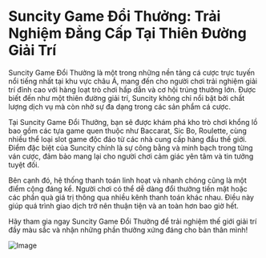 # Suncity Game Đổi Thưởng: Trải Nghiệm Đẳng Cấp Tại Thiên Đường Giải Trí

Suncity Game Đổi Thưởng là một trong những nền tảng cá cược trực tuyến nổi tiếng nhất tại khu vực châu Á, mang đến cho người chơi trải nghiệm giải trí đỉnh cao với hàng loạt trò chơi hấp dẫn và cơ hội trúng thưởng lớn. Được biết đến như một thiên đường giải trí, Suncity không chỉ nổi bật bởi chất lượng dịch vụ mà còn nhờ sự đa dạng trong các sản phẩm cá cược.

Tại Suncity Game Đổi Thưởng, bạn sẽ được khám phá kho trò chơi khổng lồ bao gồm các tựa game quen thuộc như Baccarat, Sic Bo, Roulette, cùng nhiều thể loại slot game độc đáo từ các nhà cung cấp hàng đầu thế giới. Điểm đặc biệt của Suncity chính là sự công bằng và minh bạch trong từng ván cược, đảm bảo mang lại cho người chơi cảm giác yên tâm và tin tưởng tuyệt đối.

Bên cạnh đó, hệ thống thanh toán linh hoạt và nhanh chóng cũng là một điểm cộng đáng kể. Người chơi có thể dễ dàng đổi thưởng tiền mặt hoặc các phần quà giá trị thông qua nhiều kênh thanh toán khác nhau. Điều này giúp quá trình giao dịch trở nên thuận tiện và an toàn hơn bao giờ hết.

Hãy tham gia ngay Suncity Game Đổi Thưởng để trải nghiệm thế giới giải trí đầy màu sắc và nhận những phần thưởng xứng đáng cho bản thân mình!  

![Image](https://github.com/user-attachments/assets/bd51ea9f-0666-407b-a7a7-98ead6de688c)